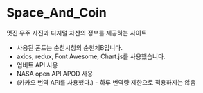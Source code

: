 # Space_And_Coin
멋진 우주 사진과 디지털 자산의 정보를 제공하는 사이트

* 사용된 폰트는 순천시청의 순천체B입니다.
* axios, redux, Font Awesome, Chart.js를 사용했습니다.
* 업비트 API 사용
* NASA open API APOD 사용
* (카카오 번역 APi를 사용했다.) - 하루 번역량 제한으로 적용하지는 않음